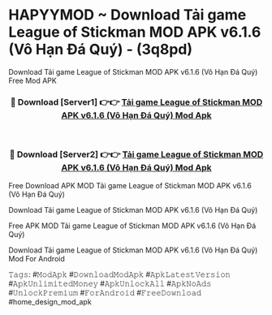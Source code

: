 # HAPYYMOD ~ Download Tải game League of Stickman MOD APK v6.1.6 (Vô Hạn Đá Quý) - (3q8pd)
Download Tải game League of Stickman MOD APK v6.1.6 (Vô Hạn Đá Quý) Free Mod APK

<div align="center">
<h3>🔴 Download [Server1] 👉👉 <a href="https://apk-comot.site?title=Tải_game_League_of_Stickman_MOD_APK_v6.1.6_(Vô_Hạn_Đá_Quý)">Tải game League of Stickman MOD APK v6.1.6 (Vô Hạn Đá Quý) Mod Apk</a></h3><br>

<h3>🔴 Download [Server2] 👉👉 <a href="https://apk-comot.site?title=Tải_game_League_of_Stickman_MOD_APK_v6.1.6_(Vô_Hạn_Đá_Quý)">Tải game League of Stickman MOD APK v6.1.6 (Vô Hạn Đá Quý) Mod Apk</a></h3>
</div>


Free Download APK MOD Tải game League of Stickman MOD APK v6.1.6 (Vô Hạn Đá Quý)

Download Tải game League of Stickman MOD APK v6.1.6 (Vô Hạn Đá Quý) 

Free APK MOD Tải game League of Stickman MOD APK v6.1.6 (Vô Hạn Đá Quý) 

Download Tải game League of Stickman MOD APK v6.1.6 (Vô Hạn Đá Quý) Mod For Android

𝚃𝚊𝚐𝚜: #𝙼𝚘𝚍𝙰𝚙𝚔 #𝙳𝚘𝚠𝚗𝚕𝚘𝚊𝚍𝙼𝚘𝚍𝙰𝚙𝚔 #𝙰𝚙𝚔𝙻𝚊𝚝𝚎𝚜𝚝𝚅𝚎𝚛𝚜𝚒𝚘𝚗 #𝙰𝚙𝚔𝚄𝚗𝚕𝚒𝚖𝚒𝚝𝚎𝚍𝙼𝚘𝚗𝚎𝚢 #𝙰𝚙𝚔𝚄𝚗𝚕𝚘𝚌𝚔𝙰𝚕𝚕 #𝙰𝚙𝚔𝙽𝚘𝙰𝚍𝚜 #𝚄𝚗𝚕𝚘𝚌𝚔𝙿𝚛𝚎𝚖𝚒𝚞𝚖 #𝙵𝚘𝚛𝙰𝚗𝚍𝚛𝚘𝚒𝚍 #𝙵𝚛𝚎𝚎𝙳𝚘𝚠𝚗𝚕𝚘𝚊𝚍 #home_design_mod_apk